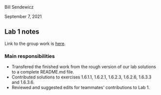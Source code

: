 Bill Sendewicz

September 7, 2021

## Lab 1 notes

Link to the group work is [here](lab-challenges/lab01/README.md).

### Main responsibilities

- Transfered the finished work from the rough version of our lab solutions to a complete README.md file.
- Contributed solutions to exercises 1.6.1.1, 1.6.2.1, 1.6.2.3, 1.6.2.6, 1.6.3.3 and 1.6.3.6.
- Reviewed and suggested edits for teammates' contributions to Lab 1.

